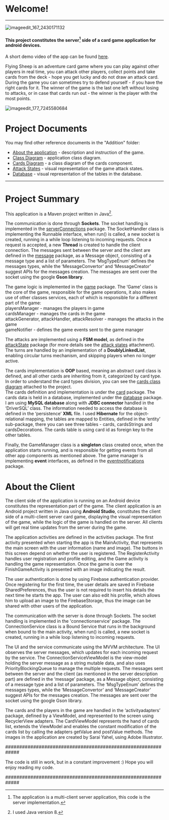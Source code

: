 # Welcome!
____________________________________________________________________________________________________


![imageedit_167_2430171132](https://user-images.githubusercontent.com/23153754/144578230-8f331f1d-1623-4f96-a698-bee044492546.png)

#### This project constitutes the server[^1] side of a card game application for android devices.

A short demo video of the app can be found [here](https://www.youtube.com/watch?v=8EYMkJhCYwQ&ab_channel=KerenSolomon).

<p>
Flying Sheep is an adventure card game where you can play against other players in real time, 
you can attack other players, collect points and take cards from the deck - hope you get lucky and do not draw an attack card.
During the game you can sometimes try to defend yourself - if you have the right cards for it.
The winner of the game is the last one left without losing to attacks, or in case that cards run out - the winner is the player with the most points.
</p>


![imageedit_177_7245580684](https://user-images.githubusercontent.com/23153754/144590673-213aefbe-602c-44ba-a4be-b771adb3a441.png)

# Project Documents

You may find other reference documents in the "Addition" folder:
* [About the application](https://github.com/kerens91/FlyingSheepsServerApp/blob/master/Additions/About%20the%20game.pdf) - description and instruction of the game.
* [Class Diagram](https://github.com/kerens91/FlyingSheepsServerApp/blob/master/Additions/class%20diagram.jpg) - application class diagram.
* [Cards Diagram](https://github.com/kerens91/FlyingSheepsServerApp/blob/master/Additions/cards%20diagram.jpg) - a class diagram of the cards component.
* [Attack States](https://github.com/kerens91/FlyingSheepsServerApp/blob/master/Additions/states.jpg) - visual representation of the game attack states.
* [Database](https://github.com/kerens91/FlyingSheepsServerApp/blob/master/Additions/database%20tables%20diagram.PNG) - visual representation of the tables in the database.


____________________________________________________________________________________________________
# Project Summary

This application is a Maven project written in Java[^2]. 

The communication is done through **Sockets**. 
The socket handling is implemented in the [serverConnections](https://github.com/kerens91/FlyingSheepsServerApp/tree/master/src/main/java/serverConnections) package.
The SocketHandler class is implementing the Runnable interface, when run() is called, a new socket is created, running in a while loop listening to incoming requests. 
Once a request is accepted, a new **Thread** is created to handle the client connection. 
The messages sent between the server and the client are defined in the [message](https://github.com/kerens91/FlyingSheepsServerApp/tree/master/src/main/java/message) package, as a Message object, consisting of a message type and a list of parameters.
The ‘MsgTypeEnum’ defines the messages types, while the ‘MessageConvertor’ and ‘MessageCreator’ suggest APIs for the messages creation.
The messages are sent over the socket using the google **Gson library**. 

The game logic is implemented in the [game](https://github.com/kerens91/FlyingSheepsServerApp/tree/master/src/main/java/game) package.
The ‘Game’ class is the core of the game, responsible for the game operations, it also makes use of other classes services,
each of which is responsible for a different part of the game:  
playersManager - manages the players in game  
cardsManager - manages the cards in the game  
attackGenerator, attackHandler, attackResolver - manages the attacks in the game  
gameNotifier - defines the game events sent to the game manager

The attacks are implemented using a **FSM model**, as defined in the [attackState](https://github.com/kerens91/FlyingSheepsServerApp/tree/master/src/main/java/attackstate) package  (for more details see the [attack states](https://github.com/kerens91/FlyingSheepsServerApp/blob/master/Additions/states.jpg) attachment).  
The turns are handled by an implementation of a **DoublyLinkedList**, enabling circular turns mechanism, and skipping players when no longer active.

The cards implementation is **OOP** based, meaning an abstract card class is defined, and all other cards are inheriting from it, categorized by card type.
In order to understand the card types division, you can see the [cards class diagram](https://github.com/kerens91/FlyingSheepsServerApp/blob/master/Additions/cards%20diagram.jpg) attached to the project.  
The cards definition and implementation is under the [card](https://github.com/kerens91/FlyingSheepsServerApp/tree/master/src/main/java/card) package. 
The cards data is held in a database, implemented under the [database](https://github.com/kerens91/FlyingSheepsServerApp/tree/master/src/main/java/database) package.
I am using **MySQL database** along with **JDBC connector** handled in the ‘DriverSQL’ class.
The information needed to access the database is defined in the ‘persistence’ **XML** file. 
I used **Hibernate** for the object-relational mapping, the tables are mapped to Entities, defined in the ‘entity’ sub-package,
there you can see three tables - cards, cardsStrings and cardsDecorations.
The cards table is using card id as foreign key to the other tables.

Finally, the GameManager class is a **singleton** class created once, when the application starts running, 
and is responsible for getting events from all other app components as mentioned above.
The game manager is implementing **event** interfaces, as defined in the [eventnotifications](https://github.com/kerens91/FlyingSheepsServerApp/tree/master/src/main/java/eventnotifications) package. 



# About the Client 
The client side of the application is running on an Android device constitutes the representation part of the game.
The client application is an Android project written in Java using **Android Studio**, constitutes the client side of a multi-client server card game,
displaying the visual representation of the game, while the logic of the game is handled on the server.
All clients will get real time updates from the server during the game.

The application activities are defined in the activities package.
The first activity presented when starting the app is the MainActivity, that represents the main screen with the user information (name and image).
The buttons in this screen depend on whether the user is registered.
The RegisterActivity handles user registration and profile editing, and the Game activity is handling the game representation.
Once the game is over the FinishGameActivity is presented with an image indicating the result.

The user authentication is done by using Firebase authentication provider.
Once registering for the first time, the user details are saved in Firebase SharedPreferences,
thus the user is not required to insert his details the next time he starts the app.
The user can also edit his profile, which allows him to upload an image to the FirebaseStorage,
thus the image can be shared with other users of the application. 

The communication with the server is done through Sockets. 
The socket handling is implemented in the 'connectionservice' package.
The ConnectionService class is a Bound Service that runs in the background when bound to the main activity,
when run() is called, a new socket is created, running in a while loop listening to incoming requests.

The UI and the service communicate using the MVVM architecture.
The UI observes the server messages, which updates for each incoming request by the service.
The ConnectionServiceViewModel is the view-model holding the server message as a string mutable data, and also uses PriorityBlockingQueue to manage the multiple requests.
The messages sent between the server and the client (as mentioned in the server description part) are defined in the ‘message’ package,
as a Message object, consisting of a message type and a list of parameters.
The ‘MsgTypeEnum’ defines the messages types, while the ‘MessageConvertor’ and ‘MessageCreator’ suggest APIs for the messages creation. 
The messages are sent over the socket using the google Gson library.

The cards and the players in the game are handled in the ‘activityadapters’ package,
defined by a ViewModel, and represented to the screen using RecyclerView adapters.
The CardViewModel represents the hand of cards list, extends the ViewModel
and enables the constant modification of the cards list by calling the adapters getValue and postValue methods.
The images in the application are created by Sarai Yahel, using Adobe Illustrator.


#############################################################

The code is still in work, but in a constant improvement :) 
Hope you will enjoy reading my code. 

#############################################################

[^1]: The application is a multi-client server application, this code is the server implementation.
[^2]: I used Java version 8.

